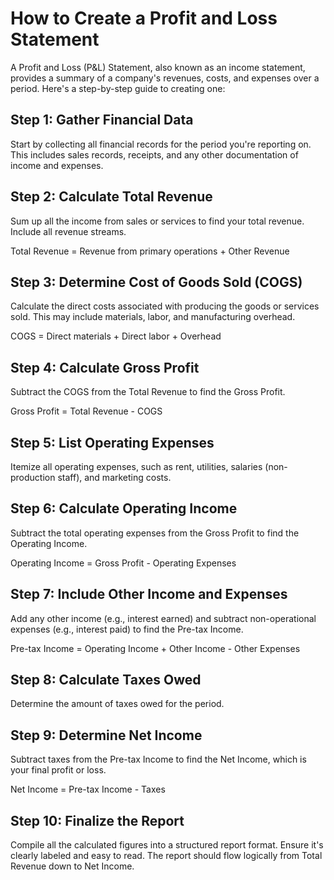 # How to Create a Profit and Loss Statement

A Profit and Loss (P&L) Statement, also known as an income statement, provides a summary of a company's revenues, costs, and expenses over a period. Here's a step-by-step guide to creating one:

## Step 1: Gather Financial Data

Start by collecting all financial records for the period you're reporting on. This includes sales records, receipts, and any other documentation of income and expenses.

## Step 2: Calculate Total Revenue

Sum up all the income from sales or services to find your total revenue. Include all revenue streams.

Total Revenue = Revenue from primary operations + Other Revenue

## Step 3: Determine Cost of Goods Sold (COGS)

Calculate the direct costs associated with producing the goods or services sold. This may include materials, labor, and manufacturing overhead.

COGS = Direct materials + Direct labor + Overhead

## Step 4: Calculate Gross Profit

Subtract the COGS from the Total Revenue to find the Gross Profit.

Gross Profit = Total Revenue - COGS

## Step 5: List Operating Expenses

Itemize all operating expenses, such as rent, utilities, salaries (non-production staff), and marketing costs.

## Step 6: Calculate Operating Income

Subtract the total operating expenses from the Gross Profit to find the Operating Income.

Operating Income = Gross Profit - Operating Expenses

## Step 7: Include Other Income and Expenses

Add any other income (e.g., interest earned) and subtract non-operational expenses (e.g., interest paid) to find the Pre-tax Income.

Pre-tax Income = Operating Income + Other Income - Other Expenses

## Step 8: Calculate Taxes Owed

Determine the amount of taxes owed for the period.

## Step 9: Determine Net Income

Subtract taxes from the Pre-tax Income to find the Net Income, which is your final profit or loss.

Net Income = Pre-tax Income - Taxes

## Step 10: Finalize the Report

Compile all the calculated figures into a structured report format. Ensure it's clearly labeled and easy to read. The report should flow logically from Total Revenue down to Net Income.


